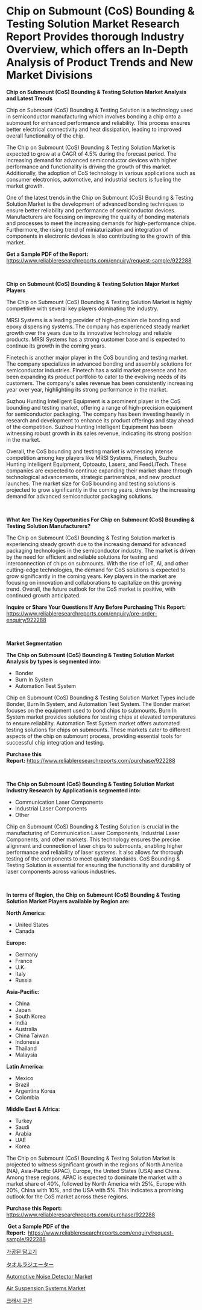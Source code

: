 <p><h1>Chip on Submount (CoS) Bounding & Testing Solution Market Research Report Provides thorough Industry Overview, which offers an In-Depth Analysis of Product Trends and New Market Divisions</h1></p><p><strong>Chip on Submount (CoS) Bounding & Testing Solution Market Analysis and Latest Trends</strong></p>
<p><p>Chip on Submount (CoS) Bounding & Testing Solution is a technology used in semiconductor manufacturing which involves bonding a chip onto a submount for enhanced performance and reliability. This process ensures better electrical connectivity and heat dissipation, leading to improved overall functionality of the chip.</p><p>The Chip on Submount (CoS) Bounding & Testing Solution Market is expected to grow at a CAGR of 4.5% during the forecast period. The increasing demand for advanced semiconductor devices with higher performance and functionality is driving the growth of this market. Additionally, the adoption of CoS technology in various applications such as consumer electronics, automotive, and industrial sectors is fueling the market growth.</p><p>One of the latest trends in the Chip on Submount (CoS) Bounding & Testing Solution Market is the development of advanced bonding techniques to ensure better reliability and performance of semiconductor devices. Manufacturers are focusing on improving the quality of bonding materials and processes to meet the increasing demands for high-performance chips. Furthermore, the rising trend of miniaturization and integration of components in electronic devices is also contributing to the growth of this market.</p></p>
<p><strong>Get a Sample PDF of the Report:&nbsp;</strong> <a href="https://www.reliableresearchreports.com/enquiry/request-sample/922288">https://www.reliableresearchreports.com/enquiry/request-sample/922288</a></p>
<p>&nbsp;</p>
<p><strong>Chip on Submount (CoS) Bounding & Testing Solution Major Market Players</strong></p>
<p><p>The Chip on Submount (CoS) Bounding & Testing Solution Market is highly competitive with several key players dominating the industry. </p><p>MRSI Systems is a leading provider of high-precision die bonding and epoxy dispensing systems. The company has experienced steady market growth over the years due to its innovative technology and reliable products. MRSI Systems has a strong customer base and is expected to continue its growth in the coming years.</p><p>Finetech is another major player in the CoS bounding and testing market. The company specializes in advanced bonding and assembly solutions for semiconductor industries. Finetech has a solid market presence and has been expanding its product portfolio to cater to the evolving needs of its customers. The company's sales revenue has been consistently increasing year over year, highlighting its strong performance in the market.</p><p>Suzhou Hunting Intelligent Equipment is a prominent player in the CoS bounding and testing market, offering a range of high-precision equipment for semiconductor packaging. The company has been investing heavily in research and development to enhance its product offerings and stay ahead of the competition. Suzhou Hunting Intelligent Equipment has been witnessing robust growth in its sales revenue, indicating its strong position in the market.</p><p>Overall, the CoS bounding and testing market is witnessing intense competition among key players like MRSI Systems, Finetech, Suzhou Hunting Intelligent Equipment, Optoauto, Laserx, and FeedLiTech. These companies are expected to continue expanding their market share through technological advancements, strategic partnerships, and new product launches. The market size for CoS bounding and testing solutions is projected to grow significantly in the coming years, driven by the increasing demand for advanced semiconductor packaging solutions.</p></p>
<p>&nbsp;</p>
<p><strong>What Are The Key Opportunities For Chip on Submount (CoS) Bounding & Testing Solution Manufacturers?</strong></p>
<p><p>The Chip on Submount (CoS) Bounding & Testing Solution market is experiencing steady growth due to the increasing demand for advanced packaging technologies in the semiconductor industry. The market is driven by the need for efficient and reliable solutions for testing and interconnection of chips on submounts. With the rise of IoT, AI, and other cutting-edge technologies, the demand for CoS solutions is expected to grow significantly in the coming years. Key players in the market are focusing on innovation and collaborations to capitalize on this growing trend. Overall, the future outlook for the CoS market is positive, with continued growth anticipated.</p></p>
<p><strong>Inquire or Share Your Questions If Any Before Purchasing This Report:</strong> <a href="https://www.reliableresearchreports.com/enquiry/pre-order-enquiry/922288">https://www.reliableresearchreports.com/enquiry/pre-order-enquiry/922288</a></p>
<p>&nbsp;</p>
<p><strong>Market Segmentation</strong></p>
<p><strong>The Chip on Submount (CoS) Bounding & Testing Solution Market Analysis by types is segmented into:</strong></p>
<p><ul><li>Bonder</li><li>Burn In System</li><li>Automation Test System</li></ul></p>
<p><p>Chip on Submount (CoS) Bounding & Testing Solution Market Types include Bonder, Burn In System, and Automation Test System. The Bonder market focuses on the equipment used to bond chips to submounts. Burn In System market provides solutions for testing chips at elevated temperatures to ensure reliability. Automation Test System market offers automated testing solutions for chips on submounts. These markets cater to different aspects of the chip on submount process, providing essential tools for successful chip integration and testing.</p></p>
<p><strong>Purchase this Report:&nbsp;</strong><a href="https://www.reliableresearchreports.com/purchase/922288">https://www.reliableresearchreports.com/purchase/922288</a></p>
<p>&nbsp;</p>
<p><strong>The Chip on Submount (CoS) Bounding & Testing Solution Market Industry Research by Application is segmented into:</strong></p>
<p><ul><li>Communication Laser Components</li><li>Industrial Laser Components</li><li>Other</li></ul></p>
<p><p>Chip on Submount (CoS) Bounding & Testing Solution is crucial in the manufacturing of Communication Laser Components, Industrial Laser Components, and other markets. This technology ensures the precise alignment and connection of laser chips to submounts, enabling higher performance and reliability of laser systems. It also allows for thorough testing of the components to meet quality standards. CoS Bounding & Testing Solution is essential for ensuring the functionality and durability of laser components across various industries.</p></p>
<p>&nbsp;</p>
<p><strong>In terms of Region, the Chip on Submount (CoS) Bounding & Testing Solution Market Players available by Region are:</strong></p>
<p>
    <p> <strong> North America: </strong>
        <ul>
            <li>United States</li>
            <li>Canada</li>
        </ul>
        </p> 
    <p> <strong> Europe: </strong>
        <ul>
            <li>Germany</li>
            <li>France</li>
            <li>U.K.</li>
            <li>Italy</li>
            <li>Russia</li>
        </ul>
        </p> 
    <p> <strong> Asia-Pacific: </strong>
        <ul>
            <li>China</li>
            <li>Japan</li>
            <li>South Korea</li>
            <li>India</li>
            <li>Australia</li>
            <li>China Taiwan</li>
            <li>Indonesia</li>
            <li>Thailand</li>
            <li>Malaysia</li>
        </ul>
        </p> 
    <p> <strong> Latin America: </strong>
        <ul>
            <li>Mexico</li>
            <li>Brazil</li>
            <li>Argentina Korea</li>
            <li>Colombia</li>
        </ul>
        </p> 
    <p> <strong> Middle East & Africa: </strong>
        <ul>
            <li>Turkey</li>
            <li>Saudi</li>
            <li>Arabia</li>
            <li>UAE</li>
            <li>Korea</li>
        </ul>
    </p>
    </p>
<p><p>The Chip on Submount (CoS) Bounding & Testing Solution Market is projected to witness significant growth in the regions of North America (NA), Asia-Pacific (APAC), Europe, the United States (USA) and China. Among these regions, APAC is expected to dominate the market with a market share of 40%, followed by North America with 25%, Europe with 20%, China with 10%, and the USA with 5%. This indicates a promising outlook for the CoS market across these regions.</p></p>
<p><strong>Purchase this Report: </strong><a href="https://www.reliableresearchreports.com/purchase/922288">https://www.reliableresearchreports.com/purchase/922288</a></p>
<p>&nbsp;<strong>Get a Sample PDF of the Report:&nbsp;&nbsp;</strong><a href="https://www.reliableresearchreports.com/enquiry/request-sample/922288">https://www.reliableresearchreports.com/enquiry/request-sample/922288</a></p>
<p><strong></strong></p>
<p><p><a href="https://github.com/TrevorKruvalis5678/Market-Research-Report-List-1/blob/main/518058111692.md">가공된 닭고기</a></p><p><a href="https://github.com/avwofrml53535/Market-Research-Report-List-1/blob/main/610497512498.md">タオルラジエーター</a></p><p><a href="https://issuu.com/reportprime-2/docs/automotive-noise-detector-market-size-2030.pptx">Automotive Noise Detector Market</a></p><p><a href="https://issuu.com/reportprime-2/docs/air-suspension-systems-market-size-2030.pptx">Air Suspension Systems Market</a></p><p><a href="https://medium.com/@porterhntz2023/%ED%81%AC%EB%9E%98%EC%8B%9C-%EC%BF%A0%EC%85%98-%EC%8B%9C%EC%9E%A5-%EA%B7%9C%EB%AA%A8-%EB%B0%8F-%EC%8B%9C%EC%9E%A5-%EB%8F%99%ED%96%A5-%EC%A0%84%EC%B2%B4-%EC%82%B0%EC%97%85-%EA%B0%9C%EC%9A%94-2024%EB%85%84%EB%B6%80%ED%84%B0-2031%EB%85%84%EA%B9%8C%EC%A7%80-7e261def83e6">크래시 쿠션</a></p></p>
